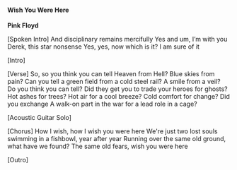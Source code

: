 #### Wish You Were Here

**Pink Floyd**

[Spoken Intro]
And disciplinary remains mercifully
Yes and um, I’m with you Derek, this star nonsense
Yes, yes, now which is it?
I am sure of it

[Intro]

[Verse]
So, so you think you can tell
Heaven from Hell? Blue skies from pain?
Can you tell a green field from a cold steel rail?
A smile from a veil? Do you think you can tell?
Did they get you to trade your heroes for ghosts?
Hot ashes for trees? Hot air for a cool breeze?
Cold comfort for change? Did you exchange
A walk-on part in the war for a lead role in a cage?

[Acoustic Guitar Solo]

[Chorus]
How I wish, how I wish you were here
We're just two lost souls swimming in a fishbowl, year after year
Running over the same old ground, what have we found?
The same old fears, wish you were here

[Outro]